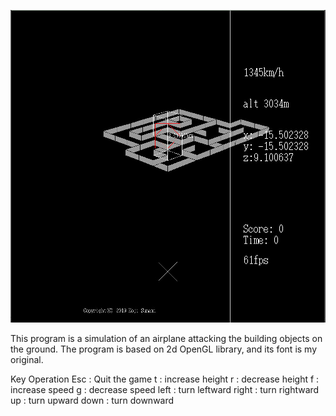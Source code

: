 ![Screenshot](demo.jpg)

This program is a simulation of an airplane attacking the building objects on the ground.
The program is based on 2d OpenGL library, and its font is my original.

Key Operation
Esc : Quit the game
t	: increase height
r	: decrease height
f	: increase speed
g	: decrease speed
left	: turn leftward
right	: turn rightward
up		: turn upward
down	: turn downward


